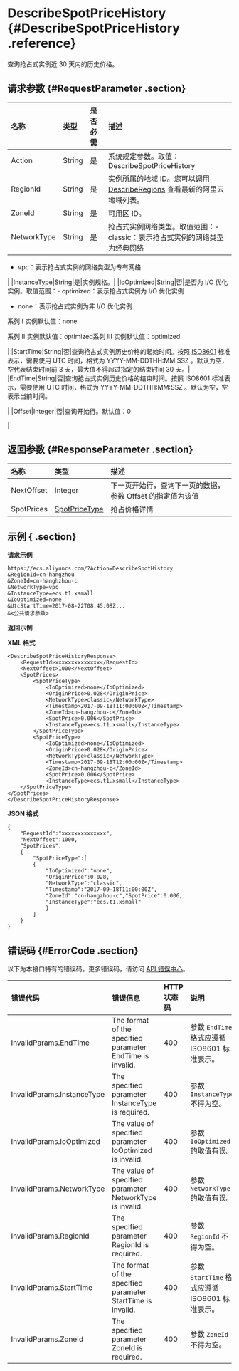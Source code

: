# DescribeSpotPriceHistory {#DescribeSpotPriceHistory .reference}

查询抢占式实例近 30 天内的历史价格。

## 请求参数 {#RequestParameter .section}

|名称|类型|是否必需|描述|
|:-|:-|:---|:-|
|Action|String|是|系统规定参数。取值：DescribeSpotPriceHistory|
|RegionId|String|是|实例所属的地域 ID。您可以调用 [DescribeRegions](intl.zh-CN/API参考/地域/DescribeRegions.md#) 查看最新的阿里云地域列表。|
|ZoneId|String|是|可用区 ID。|
|NetworkType|String|是|抢占式实例网络类型。取值范围：-   classic：表示抢占式实例的网络类型为经典网络
-   vpc：表示抢占式实例的网络类型为专有网络

|
|InstanceType|String|是|实例规格。|
|IoOptimized|String|否|是否为 I/O 优化实例。取值范围：-   optimized：表示抢占式实例为 I/O 优化实例
-   none：表示抢占式实例为非 I/O 优化实例

系列 I 实例默认值：none

系列 II 实例默认值：optimized系列 III 实例默认值：optimized

|
|StartTime|String|否|查询抢占式实例历史价格的起始时间。按照 [ISO8601](intl.zh-CN/API参考/附录/时间格式.md#) 标准表示，需要使用 UTC 时间，格式为 YYYY-MM-DDTHH:MM:SSZ 。默认为空，空代表结束时间前 3 天，最大值不得超过指定的结束时间 30 天。|
|EndTime|String|否|查询抢占式实例历史价格的结束时间。按照 ISO8601 标准表示，需要使用 UTC 时间，格式为 YYYY-MM-DDTHH:MM:SSZ 。默认为空，空表示当前时间。

|
|Offset|Integer|否|查询开始行。默认值：0

|

## 返回参数 {#ResponseParameter .section}

|名称|类型|描述|
|:-|:-|:-|
|NextOffset|Integer|下一页开始行，查询下一页的数据，参数 Offset 的指定值为该值|
|SpotPrices|[SpotPriceType](intl.zh-CN/API参考/数据类型/SpotPriceType.md#)|抢占价格详情|

## 示例 { .section}

**请求示例** 

```
https://ecs.aliyuncs.com/?Action=DescribeSpotHistory
&RegionId=cn-hangzhou
&ZoneId=cn-hanghzhou-c
&NetworkType=vpc
&InstanceType=ecs.t1.xsmall
&IoOptimized=none
&UtcStartTime=2017-08-22T08:45:08Z...
&<公共请求参数>
```

**返回示例** 

**XML 格式**

```
<DescribeSpotPriceHistoryResponse>
    <RequestId>xxxxxxxxxxxxxx</RequestId>
    <NextOffset>1000</NextOffset>
    <SpotPrices>
        <SpotPriceType>
            <IoOptimized>none</IoOptimized>
            <OriginPrice>0.028</OriginPrice>
            <NetworkType>classic</NetworkType>
            <Timestamp>2017-09-18T11:00:00Z</Timestamp>
            <ZoneId>cn-hangzhou-c</ZoneId>
            <SpotPrice>0.006</SpotPrice>
            <InstanceType>ecs.t1.xsmall</InstanceType>
        </SpotPriceType>
        <SpotPriceType>
            <IoOptimized>none</IoOptimized>
            <OriginPrice>0.028</OriginPrice>
            <NetworkType>classic</NetworkType>
            <Timestamp>2017-09-18T12:00:00Z</Timestamp>
            <ZoneId>cn-hangzhou-c</ZoneId>
            <SpotPrice>0.006</SpotPrice>
            <InstanceType>ecs.t1.xsmall</InstanceType>
    </SpotPriceType>
</SpotPrices>
</DescribeSpotPriceHistoryResponse>
```

 **JSON 格式** 

```
{
    "RequestId":"xxxxxxxxxxxxxx",
    "NextOffset":1000,
    "SpotPrices":
    {
        "SpotPriceType":[
        {
            "IoOptimized":"none",
            "OriginPrice":0.028,
            "NetworkType":"classic",
            "Timestamp":"2017-09-18T11:00:00Z",
            "ZoneId":"cn-hangzhou-c","SpotPrice":0.006,
            "InstanceType":"ecs.t1.xsmall"
            }
        ]
    }
}
```

## 错误码 {#ErrorCode .section}

以下为本接口特有的错误码。更多错误码，请访问 [API 错误中心](https://error-center.alibabacloud.com/status/product/Ecs)。

|错误代码|错误信息|HTTP 状态码|说明|
|:---|:---|:-------|:-|
|InvalidParams.EndTime|The format of the specified parameter EndTime is invalid.|400|参数 `EndTime` 格式应遵循 ISO8601 标准表示。|
|InvalidParams.InstanceType|The specified parameter InstanceType is required.|400|参数 `InstanceType` 不得为空。|
|InvalidParams.IoOptimized|The value of specified parameter IoOptimized is invalid.|400|参数 `IoOptimized` 的取值有误。|
|InvalidParams.NetworkType|The value of specified parameter NetworkType is invalid.|400|参数 `NetworkType` 的取值有误。|
|InvalidParams.RegionId|The specified parameter RegionId is required.|400|参数 `RegionId` 不得为空。|
|InvalidParams.StartTime|The format of the specified parameter StartTime is invalid.|400|参数 `StartTime` 格式应遵循 ISO8601 标准表示。|
|InvalidParams.ZoneId|The specified parameter ZoneId is required.|400|参数 `ZoneId` 不得为空。|

